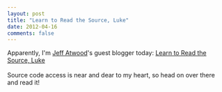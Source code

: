 ```yaml
---
layout: post
title: "Learn to Read the Source, Luke"
date: 2012-04-16
comments: false
---
```


<div class='blogger'>
  <div class='post'>
    Apparently, I'm <a href="http://www.codinghorror.com/blog/">Jeff Atwood</a>'s guest blogger today: <a href="http://www.codinghorror.com/blog/2012/04/learn-to-read-the-source-luke.html">Learn to Read the Source, Luke</a><br /><br />Source code access is near and dear to my heart, so head on over there and read it!  </div>
  </div>
</div>
